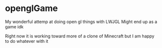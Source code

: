 # openglGame
 
My wonderful attemp at doing open gl things with LWJGL
Might end up as a game idk

Right now it is working toward more of a clone of Minecraft but I am happy to do whatever with it
